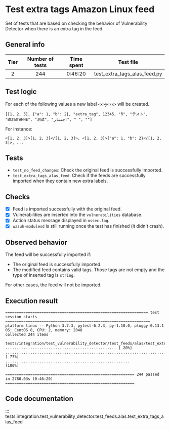 # Test extra tags Amazon Linux feed

Set of tests that are based on checking the behavior of Vulnerability Detector when there is an extra tag in the feed.

## General info

|Tier | Number of tests | Time spent| Test file |
|:--:|:--:|:--:|:--:|
| 2 | 244 | 0:46:20 | test_extra_tags_alas_feed.py |

## Test logic

For each of the following values a new label `<x>y</x>` will be created.

```
[[1, 2, 3], {"a": 1, "b": 2}, "extra_tag", 12345, "ñ", "テスト", "ИСПЫТАНИЕ", "测试", "اختبار", " ", ""]
```

For instance:

```
<[1, 2, 3]>[1, 2, 3]</[1, 2, 3]>, <[1, 2, 3]>{"a": 1, "b": 2}</[1, 2, 3]>, ...
```

## Tests

- `test_no_feed_changes`: Check the original feed is successfully imported.
- `test_extra_tags_alas_feed`: Check if the feeds are successfully imported when they contain new extra labels.

## Checks

- [x] Feed is imported successfully with the original feed.
- [x] Vulnerabilities are inserted into the `vulnerabilities` database.
- [x] Action status message displayed in `ossec.log`.
- [x] `wazuh-modulesd` is still running once the test has finished (it didn't crash).

## Observed behavior

The feed will be successfully imported if:

- The original feed is successfully imported.
- The modified feed contains valid tags. Those tags are not empty and the type of inserted tag is `string`.

For other cases, the feed will not be imported.

## Execution result

```
=============================================================== test session starts ================================================================
platform linux -- Python 3.7.3, pytest-6.2.3, py-1.10.0, pluggy-0.13.1
OS: CentOS 8, CPU: 2, memory: 2048
collected 244 items

tests/integration/test_vulnerability_detector/test_feeds/alas/test_extra_tags_alas_feed.py ................................................. [ 20%]
............................................................................................................................................ [ 77%]
.......................................................                                                                                      [100%]

========================================================= 244 passed in 2780.03s (0:46:20) =========================================================
```

## Code documentation

::: tests.integration.test_vulnerability_detector.test_feeds.alas.test_extra_tags_alas_feed